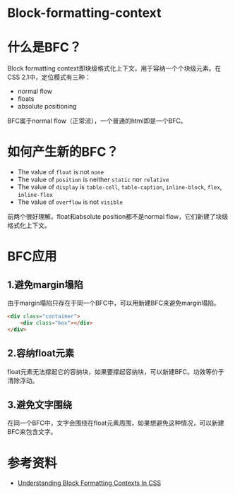 # Block-formatting-context

# 什么是BFC？

Block formatting context即块级格式化上下文，用于容纳一个个块级元素。在CSS 2.1中，定位模式有三种：
* normal flow
* floats
* absolute positioning

BFC属于normal flow（正常流），一个普通的html即是一个BFC。

# 如何产生新的BFC？

* The value of `float` is not `none`
* The value of `position` is neither `static` nor `relative`
* The value of `display` is `table-cell`, `table-caption`, `inline-block`, `flex`, `inline-flex`
* The value of `overflow` is not `visible`

前两个很好理解，float和absolute position都不是normal flow，它们新建了块级格式化上下文。

# BFC应用

## 1.避免margin塌陷

由于margin塌陷只存在于同一个BFC中，可以用新建BFC来避免margin塌陷。

```HTML
<div class="container">
    <div class="box"></div>
</div>
```

## 2.容纳float元素

float元素无法撑起它的容纳块，如果要撑起容纳块，可以新建BFC。功效等价于清除浮动。

## 3.避免文字围绕

在同一个BFC中，文字会围绕在float元素周围，如果想避免这种情况，可以新建BFC来包含文字。

# 参考资料

* [Understanding Block Formatting Contexts In CSS](https://www.sitepoint.com/understanding-block-formatting-contexts-in-css/)